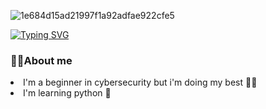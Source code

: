 ![1e684d15ad21997f1a92adfae922cfe5](https://user-images.githubusercontent.com/115959120/206960812-6b30bda4-a624-4ca0-b786-f36916327d86.gif)

 [![Typing SVG](https://readme-typing-svg.demolab.com?font=Hanalei+Fill&weight=900&size=25&duration=2500&pause=1000&color=900000&width=435&lines=Hi,+I'm+Chipy+%F0%9F%91%8B)](https://git.io/typing-svg) 
 
 <h3>🐱‍🐉About me</h3>
 <li>I'm a beginner in cybersecurity but i'm doing my best 🐱‍💻</li>
 <li>I'm learning python 🐍</li>
